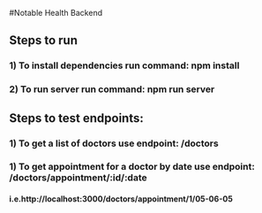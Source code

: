 #Notable Health Backend
## Steps to run
### 1) To install dependencies run command: npm install
### 2) To run server run command: npm run server

## Steps to test endpoints:
### 1) To get a list of doctors use endpoint: /doctors
### 1) To get appointment for a doctor by date use endpoint: /doctors/appointment/:id/:date
#### i.e.http://localhost:3000/doctors/appointment/1/05-06-05



